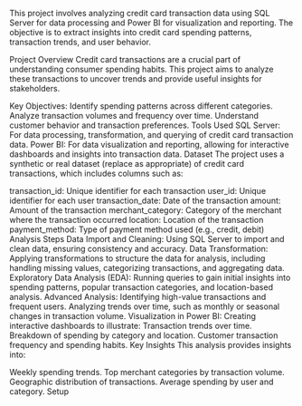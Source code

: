 This project involves analyzing credit card transaction data using SQL Server for data processing and Power BI for visualization and reporting. The objective is to extract insights into credit card spending patterns, transaction trends, and user behavior.

Project Overview
Credit card transactions are a crucial part of understanding consumer spending habits. This project aims to analyze these transactions to uncover trends and provide useful insights for stakeholders.

Key Objectives:
Identify spending patterns across different categories.
Analyze transaction volumes and frequency over time.
Understand customer behavior and transaction preferences.
Tools Used
SQL Server: For data processing, transformation, and querying of credit card transaction data.
Power BI: For data visualization and reporting, allowing for interactive dashboards and insights into transaction data.
Dataset
The project uses a synthetic or real dataset (replace as appropriate) of credit card transactions, which includes columns such as:

transaction_id: Unique identifier for each transaction
user_id: Unique identifier for each user
transaction_date: Date of the transaction
amount: Amount of the transaction
merchant_category: Category of the merchant where the transaction occurred
location: Location of the transaction
payment_method: Type of payment method used (e.g., credit, debit)
Analysis Steps
Data Import and Cleaning: Using SQL Server to import and clean data, ensuring consistency and accuracy.
Data Transformation: Applying transformations to structure the data for analysis, including handling missing values, categorizing transactions, and aggregating data.
Exploratory Data Analysis (EDA): Running queries to gain initial insights into spending patterns, popular transaction categories, and location-based analysis.
Advanced Analysis:
Identifying high-value transactions and frequent users.
Analyzing trends over time, such as monthly or seasonal changes in transaction volume.
Visualization in Power BI: Creating interactive dashboards to illustrate:
Transaction trends over time.
Breakdown of spending by category and location.
Customer transaction frequency and spending habits.
Key Insights
This analysis provides insights into:

Weekly spending trends.
Top merchant categories by transaction volume.
Geographic distribution of transactions.
Average spending by user and category.
Setup
